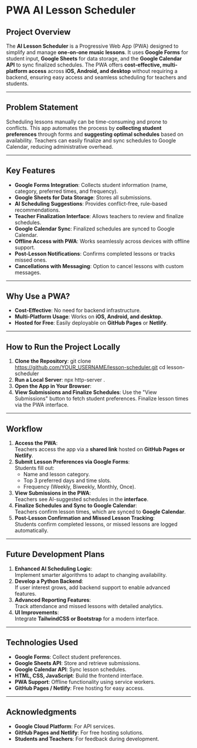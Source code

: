 # PWA AI Lesson Scheduler

## Project Overview

The **AI Lesson Scheduler** is a Progressive Web App (PWA) designed to simplify and manage **one-on-one music lessons**. It uses **Google Forms** for student input, **Google Sheets** for data storage, and the **Google Calendar API** to sync finalized schedules. The PWA offers **cost-effective, multi-platform access** across **iOS, Android, and desktop** without requiring a backend, ensuring easy access and seamless scheduling for teachers and students.

---

## Problem Statement

Scheduling lessons manually can be time-consuming and prone to conflicts. This app automates the process by **collecting student preferences** through forms and **suggesting optimal schedules** based on availability. Teachers can easily finalize and sync schedules to Google Calendar, reducing administrative overhead.

---

## Key Features

- **Google Forms Integration**: Collects student information (name, category, preferred times, and frequency).
- **Google Sheets for Data Storage**: Stores all submissions.
- **AI Scheduling Suggestions**: Provides conflict-free, rule-based recommendations.
- **Teacher Finalization Interface**: Allows teachers to review and finalize schedules.
- **Google Calendar Sync**: Finalized schedules are synced to Google Calendar.
- **Offline Access with PWA**: Works seamlessly across devices with offline support.
- **Post-Lesson Notifications**: Confirms completed lessons or tracks missed ones.
- **Cancellations with Messaging**: Option to cancel lessons with custom messages.

---

## Why Use a PWA?

- **Cost-Effective**: No need for backend infrastructure.
- **Multi-Platform Usage**: Works on **iOS, Android, and desktop**.
- **Hosted for Free**: Easily deployable on **GitHub Pages** or **Netlify**.

---

## How to Run the Project Locally

1. **Clone the Repository**:
   git clone https://github.com/YOUR_USERNAME/lesson-scheduler.git
   cd lesson-scheduler
2. **Run a Local Server**:
   npx http-server .
3. **Open the App in Your Browser**:
4. **View Submissions and Finalize Schedules**:
   Use the "View Submissions" button to fetch student preferences.
   Finalize lesson times via the PWA interface.

---

## Workflow

1. **Access the PWA**:  
   Teachers access the app via a **shared link** hosted on **GitHub Pages or Netlify**.
2. **Submit Lesson Preferences via Google Forms**:  
   Students fill out:
   - Name and lesson category.
   - Top 3 preferred days and time slots.
   - Frequency (Weekly, Biweekly, Monthly, Once).
3. **View Submissions in the PWA**:  
   Teachers see AI-suggested schedules in the **interface**.
4. **Finalize Schedules and Sync to Google Calendar**:  
   Teachers confirm lesson times, which are synced to **Google Calendar**.
5. **Post-Lesson Confirmation and Missed Lesson Tracking**:  
   Students confirm completed lessons, or missed lessons are logged automatically.

---

## Future Development Plans

1. **Enhanced AI Scheduling Logic**:  
   Implement smarter algorithms to adapt to changing availability.
2. **Develop a Python Backend**:  
   If user interest grows, add backend support to enable advanced features.
3. **Advanced Reporting Features**:  
   Track attendance and missed lessons with detailed analytics.
4. **UI Improvements**:  
   Integrate **TailwindCSS or Bootstrap** for a modern interface.

---

## Technologies Used

- **Google Forms**: Collect student preferences.
- **Google Sheets API**: Store and retrieve submissions.
- **Google Calendar API**: Sync lesson schedules.
- **HTML, CSS, JavaScript**: Build the frontend interface.
- **PWA Support**: Offline functionality using service workers.
- **GitHub Pages / Netlify**: Free hosting for easy access.

---

## Acknowledgments

- **Google Cloud Platform**: For API services.
- **GitHub Pages and Netlify**: For free hosting solutions.
- **Students and Teachers**: For feedback during development.
